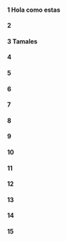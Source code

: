 #### 1 Hola como estas
#### 2
#### 3 Tamales 
#### 4
#### 5
#### 6
#### 7
#### 8
#### 9
#### 10
#### 11
#### 12
#### 13
#### 14
#### 15
